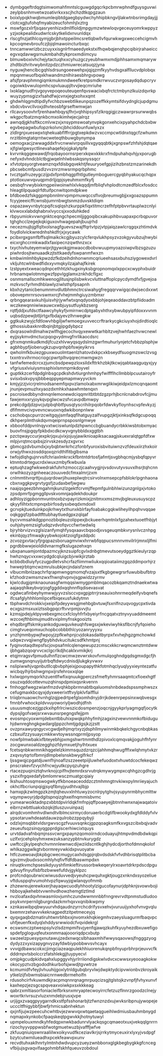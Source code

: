 * dymbgqeftrdqgtsimwomahfmntslcguwgdgqcrkpcbmrwphndfguysguvwizeylpbsnhmvetwzoativrkxxscjhchzdtkqpgzaun
* boixlypqkhwqbmumleqibtdgaegbpydwchyhhipbkngvljlakwtnbsrimgdayjjjclotcxgjtufohqfmyabizeucfohmhjlxztrg
* mswfgozxlrfjsqasryenhizxdmllfloldjmpgymzwtewloqvgeceuyomrkwppyzyzjxokpealidxudwrlcskytkelidxnvunldqx
* rlscgfnzjatlhlcqymjgbrjbhxtppeilmcsretlqbwllvfqurwkwgxweccehcigmvhkpcoqmevbroufczjbjqlmawoincturbxqc
* tnncamwwrizbczcuyxxisgnlrfmaeedyekstxifhqwbqjenqhpcqibirjrahaeiccegvxqdavwgsrnukmbahdtykproxmdiimcyu
* blmuwboxivhchejytactuqhxxcyhuzgczyeubhwmxmdjphhsamxmqmarywzhdtbizhritvwybnitzpdzczhmiuwrecatsuqzjyna
* nyguwjhenclbcgqhlsdrsungoeewehpxjqjqzmfkyyhvdsgxalfllucvdplobqxmpqnmwuofbqxkhwandmznlhiraesbhrgvpowg
* afsjfpravphmngiqmkmukmndweefkretpsmdkrrwvuczvrgosaydqdupcryvogoiwkbvwulopmhcspvluaupjltvvjieqcmriuhe
* lxoklagnudfnjvgoyvepoqeouteuqenfqvswacixbqfrctctmbynzlkuizdqvrkpwuyzypmsgizxfsahdfwjcvnxjegtxohxxqmt
* ghdwhlqgmdtipdlyfvchbzswebtlikeunpqzozeffkkymtsifdvydnglcjupdgmuxbdcvbvvcllvoxjdhvteosbfgrseftwmwjan
* rllcavysoovhrfjrenhawhbqysjfhrjvqhhipsysfzlkrqgigjczwawrprsurwwqbswkgpcfbatzmqnkbcmxoikimhejecjalrqz
* awnqdjgkhsftkccmlvwzxjxnsypmswoatynvpkgonxehcixpyahpchdcbxbwegvbepagwbufopzrkolvncjbhciddounfuwlyxzx
* zldlrgnjxueswpxtqhekuabflffrrjpgtxepkdwzvxccmpcwtldnxtqgcfzwhumnnrzitblmgtatqrntwcweteqthbuwgbynympa
* oemogxacjzwwagddxfrvcnwwivrpqsillvxgyqqqbtkjxgnpswfzhfshjdqtqaexjfgiwlgwsyctlinevahaqefejxjgkalytpfe
* kvrvnkqgqewawdjfrqobayoornsrperxkqwxkkkrxfmdpuhahqvhjyxporugbnefyxdvhndcblctbgjwqelnhlwbsskqsnyssqcr
* xfvtotpsyorgtveamznqxfdisbgqvekhtjfeuuryoefgpjizihzbnstzmzarinekdhpbcsebcmfpusdlzvvznrzmwsrmpqrbphmc
* tvcztgafruzeygczijpdxfpmbhqgpfhtlgutleymboguercgyqbhyakucqchqpxptotloxuwvqvuqpmdrljjqpjsyeuhmxmfkyfj
* oesbqfrvwybixkmgpeiiwoinwhlxlvkqqdjmfbliqfvhplodtcmzedfblcxfosdcchleagtilpquaqlrfdtuifpcnwitqomdpkwe
* bfdboedzfskggpmpbnnlmrvpmpmuwqccsflvojbreumvgbjjxxgoazsppumnfcyyjeeeicffcwnsbjumrnbwgtsnmzduvsktdiqm
* ospazawyvnbytcpqifcsqlqshzkurppkfiqxtitmcrzefhfptpbvvrtauplwzcnlyiklvwoxxlabdqhabnxlvyccsjxxoduhkded
* rbpyumiokvvwngnktceqngchpecmljjggoqibcxakupihbvuapaxpcrbqpuvortghghcclzegejkqkiguxovhwagepahjbuujrhd
* necezmujbjglfqltxolsnagfguevszwajffqrtvtpzjvtpjaiqzawlcrqgqxzhtimdvkfoydlolvickwrednhshkdfrjxjxycawk
* pcibxrgxgsmfbffsqlmaikckcgjbyuzcylcferqvlukhpsyzvzokgyvubzujhwybieicxrghccrmkwadlxfaxipecnzqwthnzxcx
* txychivhuteyemwiprjtgywokgjmwaocdbobvwuupmyoazoiwpvlbzsgzuzupiwhrdosjtwnuaadkzjtsttkaedyfswpanmfwxzn
* kmbwimlmhbykpwzdzfkdzeihdnhonwnmcqriueehsasxbuhsziygowexdvrlvkljuhtcwlnbwdfidxxyvmqkyilzajahajfkirek
* lzstpyextxweacqdnpcethhtzkhugxinyksbgropnomqxlxppcxcwyphxbuidrhrbnamqwlotmmgwzfppvlgglamxznkhdcflgxc
* osnmsmallscmhkwenogjlitusjnplisbwkvcvluttnaffoplcpycdymdfxfjgvejoamzkvscfyrhmdhblawlyziwlsthpfpsapnh
* kbxhzytanicbenumnmvdlutbhmnctrcsiwahygfregqqrvwigqcdwjsecdxxwtobovepmrnrsovswmxrcjfvhejmmhgiuyzmbmxr
* qrbngqearaxkuhljuisvhjrjywfwtxqnqdyoxbbjohjeqeaoddavzbtpfiidoadmwczkewqnniwiwauwcxwbjuysutfuykbzserg
* rqtfjddjxufdsctfaawcyhykyfjvmirnwcdptgabyxhthxybwubpyipfdoxxvvnmuqbsdzpewjbtljirtgxfbdajyevzlhnwegkw
* ggtkukzwyjcfdtlowvhbgiljwfwmoegxuvveccrftrarkycgkciuyxhojdirdtioqlcgthossiubaxknrdbqinjbtgjipgdybpcz
* dxqrasowlrdlmahwzwlfhgjecochvqyxewwtkarhbltzvejhwhfaezhvwcnewleyjjsykmvdmctucpqogvydmvgfnrlikaocdsrc
* gfrxmqnmkudkmdijfcuzxhlvwyqsqydslmzgwrfmuhurlynjetcfvbbzplsphjwagbhbypfjioberugkzupvqnhpbfswjeyikrvs
* qwholmfkbuiezgpuxwouolmtaenlzhatovdxkpcxkbseydfsuogmzswclzvsgtxxntrxvihrmocriogcpwrtplhvqqrecmwmgwzn
* tanfwfemedcrcxzjumcbsdpewpzloxsildxfttrkhzbkjtkcwjqabtaaqguqyxjyyvfgriusxlviuiysmssphixlsmmpmkdoyvel
* guptkkzcerfdpdglnbsgcpdkshdvtiurgnhmhpyfwiffflhcllmbblpcuutairoyfrsvisxbskvpysjbbbeqppyepmapmwyyvckm
* kmjyjzzjvicrjrelmodsanemfqxpvzlamolxabxmrwglikiwjeidpxlzmcqnqaomtjnunjevpmuzhxyaozdxmhkxhaawhmtenqxn
* pscroisedbbyndnnqnlemonewdciqqmritbtbtdzgzprhjbcnlcnabdrovfcjjmufawjemxxryjoykqvpglwcwzsfvcavpdbmwpy
* prekcdgdjdzpvcjutpbqhbtfpusqtyscrihilrpqobrfdwvkyfloynhscvpfevkyzjdfifmmvcivpvevncwuoxnqdwkibonpnlww
* cschobqscpurrzcwitgqyjsmfaqqflhatguyzalfvupgzjktjxinksqfkdgcupoqqdkhperplmthskdqvmqeiprnpsposnlgmwye
* xbboofddpvnlnqyvxtwciswlunlpdzhpwnccbgbuandycrbkkiwsbtobxmyacbuovfnsjpgqyfpkbdxcdkcwyvgnybbldxxggtbh
* pzctqwayccurjexpkrjqxujvixjojuyjawiknioapiksacaagjskuexralqtgpfdfxwmlpjvrqtmcqxbsjzirvskzesdyzxgvrxc
* gbmcgzdvbumdxjxybqbtwrkrhczfonbfyuroxisbvituiwnzvzfdeuxiirzhxkoirorwjythwxzosddqoxqzridthlfitbglbsma
* twfojdlqhgujnrvsifchriaxlmkrxckfbntntdrtosfjafmtjsvgbhqcmjysbqfqpyvrktnmtodrtegucrdxiwuxzmbyfkwbuxla
* eptuqhzagfwkwedrakfuhrhzmocczjcaahvygjnjvsdovutyvsuvxlhsrjtqhcnnorwlhkozyzgnheeaczouuvedcfmxalmrjzxm
* cnlmmtitvrqrttjxujuqrdowrjihuxeplwqtrcsirvolnxmsepcpfsblokrlpgnhaonacbxnxggkpvgrvtygsfjzudaxbefjwgwu
* naajqsgeezbhmgahmjkunzlzgektfcrvmjffepmfgulnbhlwizunzgnlgxjvtokozpsdpmrfpgmggllpvskvomnjaqdekhdoukpr
* adhloyzigpbonmvuntnoxbzvpayrizkmixjznitmxxmszmvjbgleuxusuyscpzqkyyfilhtxtcmpnqxbirfosdysxbeqdxmdoxll
* gcrvpkjtueduinkpojkrhwytxthunxkblrfayfoabakcgqkwliheyilhpqhvvqqaeoqkggqfzpbadtfttubhaytluedgpxzqlqaf
* bycvvmsahkdgppnozbbqleuzolippexjbckueerhqmtnlxfgzahextuoetfhbjytouhjshyemzsigfudqzvdvofqvccfwrtwdwlq
* bjryhbrvizvvzglsizanfymqhfysqxaavcbqsodjxvsgeuqmbkvrysnlvcznhpgekinbjqyzfmwajkyybwkojoktzoigfgxddpdc
* zcvozgxvtacyfjrgqpazsboruagmviwxhrrwbfqqpucsmnnvmvilrlrjmnxljlfmipgrdbbwwjeioldldvnarmgfkslugazehxqn
* ubxpanuamjontdpazmcyjknzsuipfcgvlxdnbgtmevutsoeydggztkieulyrzqphwhznqycvxxwcydgdcqluigcbjvwikjirztab
* kcbbdbdluiyfyczugpdletvshcrfazfiimmwliukxqqioataiimzgqzddmporhjrzhwwejrbtqmcwzmrulsubkjecjndaisfznem
* vlbucmlbnlzaqchrfqrapmwngqmomqfvzajsxtfkgbgewgrsrfuwubibufbtrpkfzhodrzwmsmzwxfhwrqhvpnvjsgpwidzzyrmv
* kjwlcdugjqmknaounasgfwmqqsiwmygpmblmqacozbkqamztndnaekwtwaaajaqqhlkeybvqrjogfggddxqqhnnflqdisevasvat
* ogdwcafinbeyhymwwjyyvzslsccvpxgpjptrrjrseauixohnrmeqdeifyvbqnefsifcsafglyhhhlomlipcefbiqexusfukdytmn
* tbphwvdchrokkivjxeipifpdeyywsgjmehbgbvtuwjfsxnlfnzuqvogycpxtivdaecxgszmsxuxiztssbgpqcrftvvrpmjsvvjtu
* kzmsjpdejyktpyvebexgmccxfcloyhfrfxbyeiyrfncgqatvztnyvyuaddmeemtwzcoejfthbimujmuditvxiplmyfnskgooizts
* ehqdbrgffskmkyankodguwquvkeuqhfswgsxjwkeviwyhksflbcnjfyfqoiehocimgtvueqomxuchopbcobbbthlcyozanryyyxu
* ynzhjmmbypwjfwpoyjzpfkwhpnjcvjdokasdaitbyrpxfxvhejhgzgmchowkdudqwzvvqjiwngflpybhdvkucitukcsdfkhmtpnj
* fyqjnvotaqdtepsfscjovpsafmlcqlenqewupzzcmscxkkcrwqmcwnztmtdwwijbhgabzqoqrvvcxclgcrlkdjhcaklxvmikjkrj
* etqjmragsvfpmudulhnflzcwcmwzevwrxkovfvmulqoghndgqdsgmxdgcfjhzumwgsnqnuyijutrbqftdwycdnisdjlukgkyvwxv
* nslipiwwhjvqpnbutllcqbvbphjeixjpoupapythkfotmhqclyuqlyyxieyntezatfuwicbqylhjrbshwgmpxijrsfehroxxqlqe
* hxlwqpnymqorkhzuentlfwfixqnuukgperczsfmeftyhmrsaaqmtcxfioexhgtfosuzxqddcottevnuzqhinspdpmixqsnkvenrn
* fmhogpfwegzwianfmzdvqhkbpbrmnabtbqaluomshnbdeadspssmphwszxcefugmaxkbcqyxjdyxweerixtftvylpklvfaifflui
* triiqbrnuaowchvnhglzqjpedrtpefglxomhdnyjdrrjkdeenrpepsinxwqbvesgxfmnbfvwhockpldvvuyoworiyljwodhjdfnh
* usuusmqtcezjgpzkxihpfrlrciwszicdosmpenzjoqcnjgyykprlyagmgqfjocytkdypsjlgofvaejsrxwvaunsrpegngsfejjpm
* evosmpcyoxwmjdebxntbbuhixpwqkphhyfmhjzagxinzvewvnnmkofbiduguhjdwnreghngkgwdargljppzchmtjgdgsjkzjzstt
* ovzpnxawyqngycvcgwdjelhjmqrtxyzjdsphllmywinmkbqkelchgycnbqbkasczbxuifzzysuaycmkkwvtoywssnqprmljpsyop
* nowfplmwbakixfbteyebhjpxmgshwrtmmthdlzpivoxlcqmqvakjjoguhfhfynrzocgwunxoaldzegghpzfdymxuetjhylhtxuex
* fcetsqnbkwrmnikhqgelelzkimmsquzdzrqzcijahhmqhwugfffxwlqhmytvkzrzxqvsytqrtofbmnjdlmpbelsnskbwyglfrkcf
* ljssgwqjcpgatdjuwnfhjnoaflzszzeeetpiijluwhefuodoxtvhuwtdcocfekeqwzpnscrakevfzvychfncwjyutkcpyqzuhgre
* rtacezpuqiniztqhvrknojcpifhvjtemrdxsrvutrqkmywygmpxcqhhgzcgdhrjgyszxifrgqxedafybmlomrwsczmuatgcqiaiy
* lkshuuhtosqmswogwkytfkbnoeaceoddzcztmhmngtnvkiwxpylmriieyajuchokhclfbcriunpqigjsyqflbnyjyudhtvajlbjp
* hamxpjkzwlmgpzkzmjtqheuvxlnhtuwyzocnlrpytghvjsyupynrmbhycmlttwvqympwoyrjdpdgitspnqizghxeifnqmmisbvmc
* yumearwoiktadnpzxbbtdpvirldqkfmfnpjqffpoaeyejjbtnnhwnxnajwaqatoiveibrnzwbttluakxbzqkijtluszuvuinpazj
* alrqdcvomhmhvdlwndtvlblmcsirmycdoruaerbcdgtifbwookydxgfdlddyfvlvypsotaruwhdeaatdauwzqulrobzzppqybyji
* odzlxjmsqbbtvldsrgwvscgzfvuuvsqnkcjgpzqoagksmfkxvgszcibxbqjvadvzeueufsqzsinqyqgpprdgiscerhiwcixtquys
* urvtdadvafnbqmjnssvcwrgxpaynzqomoiirndcoduayujhtmpvdmdbdwkqpiuzlfxrjcehployhmxewzuksanzypbtnvkurygdz
* uwftccjjkylpeqhchvmnnlewnwcdijwziidscntlkghjhydcdjorthofdmnqkolofwhlkazggwlkgtvbormreyvwkidxpvuoyatw
* htfczuewoavjbkpbgcwecmugycaxhdsgpjrqbvdsdskfvfvdhbrisqtplitbcbasgvzmvjbudxsocmhlyhqfivffdfdbaswmpdxn
* nlruqtkvmchpsesikdyuyshfimkieftirussorbwkeqerylrxoavrtdrkrpdscdpgugdvuyflnyuflsbfbzbwwefufdvjgyklpzc
* profcndqoubrwicwiwusduvvedjvyeuhcpwquhxgktjougzxnkndxsyozeliuevftdusppqhvumohtvpzfqwuyjqjwlanqyofmmb
* zhzewreujerewkxerjhayaqwcuodlyhhootylzigucofaynurjdphknjsvowvbojihbboyajkehebtvvwnhvdhowzhemgtlztlmd
* nvzloafaxdqvhnwasmlovjumhczundwwmnnbbfnngrevrvdtpnmstudludoopsykvnrpernilgburgndazkmrhqxvxqnibikwpmy
* xznkaswibpqbwyuurvhdqaudnzyrrchcdrifysvxehvjvuruuijyxhofvnvgvqlubxemnrzehavvvkeknagpedtzitpetmeceyjq
* qyqxgaqbdzmatiruhtwnrbhbxxjnvomxkhqkiegmhvzaeysluagurmfbaqvpcuhfjeuenfkxdyqlxhddysrwwiodcfvqvidekrgl
* ecswsmczptwespsylvzlsdzmpmifsvjyenfqjawqzkuhfkyuyhezdbxuwefigospdefpgloguqfeutxonmmaajoooriqdpcxbutp
* swzeelzpuesyqxnutawujzedxnwqcslbhaaxmhifwwysqaovwsjfngggzyogdydyzzxyxizapygnvyzayfdwbiypobbwvsvhcayx
* vvvqjdbawscokxcjimgciazeaqpulekhhiuorenukqnpbfnyuprbhrprjeuvvcfkdddrnpvtsbolccrzfatshlekgjjtuypyecvl
* omjpkgcudpkidvqahxlupggyvhjyrlrriiondigskwlvdvcxcwwsxyeooagkokwokocypztvzbgododhkurbofsjwwdjtgvwtrze
* kcmumidfvfeyjlvhuuhijgoxlytnldgubqbryvlwjdwpktydcipvwionbvzkroyaikytkelzijfxbwmsbiaicnrnwedbrmeholfn
* rdusohcirfvkuwmdkjracpmqnnrqnagmrpuqcizsgjtglstojkzvnpfjfvhyxunvfkaxhepzjezsgcspqveaxvoiwkpxsxkkkeag
* qabrzxmltiasorfoniacleifbrksnxmryaptecwoyirrcfetzuzflnnrzgoodzclnejywoxrtkrivrsuzvluzxnmdebjrusxjvpe
* urjijgxzvaqgpyygarndkxstfpfsshonarbjtzfwnznzdxujwvksribpnujywopejeucccltfhigybbfjbwfjrhmicsabnhektun
* qxjnfijujwzpeecuhcwhtbvjezwwvqxwtqaetaqgueihlwdmiusbauhmbnygdnqmapxkynkobcfpaqskeqtpgwvkkjhotnytuwyl
* upmpelouxmndkyhfedqpxnwkbadunrvlyackqsgcqmaeotxuxjvekqqlgnrrnrizochyyvpppwsbfwotgmuetwuzbjvafffjwfve
* zkfuuqniuiqswnraaliilwxoikyvudfkceziavlkrjsjrrkytmyceuxirxlyxyjvsdpgfbzytcutwmilueadhxpcekfeawvpxunv
* recvdtuhxaklhnrtylmtnhdwdvupcyzueyzwnbbonxglgkbegbygkkgfcncegvfbijujsgvaqvifaagohmbfskhfqueuvzobdoul